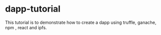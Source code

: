 # dapp-tutorial
This tutorial is to demonstrate how to create a dapp using truffle, ganache, npm , react and ipfs.
